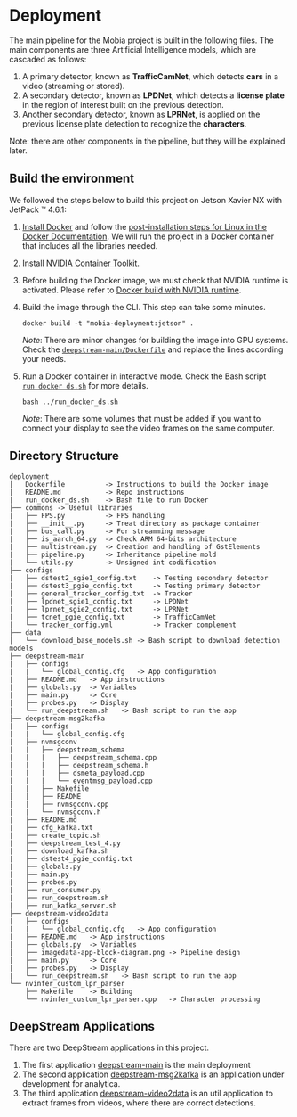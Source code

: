 # Deployment

The main pipeline for the Mobia project is built in the following files. The main components are three Artificial Intelligence models, which are cascaded as follows:

1. A primary detector, known as **TrafficCamNet**, which detects **cars** in a video (streaming or stored).
2. A secondary detector, known as **LPDNet**, which detects a **license plate** in the region of interest built on the previous detection.
3. Another secondary detector, known as **LPRNet**, is applied on the previous license plate detection to recognize the **characters**.

Note: there are other components in the pipeline, but they will be explained later.

## Build the environment

We followed the steps below to build this project on Jetson Xavier NX with JetPack :tm: 4.6.1:

1. [Install Docker](https://docs.docker.com/get-docker/) and follow the [post-installation steps for Linux in the Docker Documentation](https://docs.docker.com/engine/install/linux-postinstall/). We will run the project in a Docker container that includes all the libraries needed.
2. Install [NVIDIA Container Toolkit](https://docs.nvidia.com/datacenter/cloud-native/container-toolkit/install-guide.html).
3. Before building the Docker image, we must check that NVIDIA runtime is activated. Please refer to [Docker build with NVIDIA runtime](https://stackoverflow.com/questions/59691207/docker-build-with-nvidia-runtime).
4. Build the image through the CLI. This step can take some minutes.

    ```console
    docker build -t "mobia-deployment:jetson" .
    ```

    *Note*: There are minor changes for building the image into GPU systems. Check the [`deepstream-main/Dockerfile`](./deepstream-main/Dockerfile) and replace the lines according your needs.

5. Run a Docker container in interactive mode. Check the Bash script [`run_docker_ds.sh`](./run_docker_ds.sh) for more details.

    ```console
    bash ../run_docker_ds.sh
    ```

    *Note*: There are some volumes that must be added if you want to connect your display to see the video frames on the same computer.

## Directory Structure

```
deployment
|   Dockerfile          -> Instructions to build the Docker image
|   README.md           -> Repo instructions
|   run_docker_ds.sh    -> Bash file to run Docker
├── commons -> Useful libraries
|   ├── FPS.py          -> FPS handling
|   ├── __init__.py     -> Treat directory as package container
|   ├── bus_call.py     -> For streamming message
|   ├── is_aarch_64.py  -> Check ARM 64-bits architecture
|   ├── multistream.py  -> Creation and handling of GstElements
|   ├── pipeline.py     -> Inheritance pipeline mold
|   └── utils.py        -> Unsigned int codification
├── configs
|   ├── dstest2_sgie1_config.txt    -> Testing secondary detector
|   ├── dstest3_pgie_config.txt     -> Testing primary detector
|   ├── general_tracker_config.txt  -> Tracker
|   ├── lpdnet_sgie1_config.txt     -> LPDNet
|   ├── lprnet_sgie2_config.txt     -> LPRNet
|   ├── tcnet_pgie_config.txt       -> TrafficCamNet
|   └── tracker_config.yml          -> Tracker complement
├── data
|   └── download_base_models.sh -> Bash script to download detection models
├── deepstream-main
|   ├── configs
|   |   └── global_config.cfg   -> App configuration
|   ├── README.md   -> App instructions
|   ├── globals.py  -> Variables
|   ├── main.py     -> Core
|   ├── probes.py   -> Display
|   └── run_deepstream.sh   -> Bash script to run the app
├── deepstream-msg2kafka
|   ├── configs
|   |   └── global_config.cfg
|   ├── nvmsgconv
|   |   ├── deepstream_schema
|   |   |   ├── deepstream_schema.cpp
|   |   |   ├── deepstream_schema.h
|   |   |   ├── dsmeta_payload.cpp
|   |   |   └── eventmsg_payload.cpp
|   |   ├── Makefile
|   |   ├── README
|   |   ├── nvmsgconv.cpp
|   |   └── nvmsgconv.h
|   ├── README.md
|   ├── cfg_kafka.txt
|   ├── create_topic.sh
|   ├── deepstream_test_4.py
|   ├── download_kafka.sh
|   ├── dstest4_pgie_config.txt
|   ├── globals.py
|   ├── main.py
|   ├── probes.py
|   ├── run_consumer.py
|   ├── run_deepstream.sh
|   ├── run_kafka_server.sh
├── deepstream-video2data
|   ├── configs
|   |   └── global_config.cfg   -> App configuration
|   ├── README.md   -> App instructions
|   ├── globals.py  -> Variables
|   ├── imagedata-app-block-diagram.png -> Pipeline design
|   ├── main.py     -> Core
|   ├── probes.py   -> Display
|   └── run_deepstream.sh   -> Bash script to run the app
└── nvinfer_custom_lpr_parser
    ├── Makefile    -> Building
    └── nvinfer_custom_lpr_parser.cpp   -> Character processing
```

## DeepStream Applications

There are two DeepStream applications in this project.

1. The first application [deepstream-main](./deepstream-main/) is the main deployment
2. The second application [deepstream-msg2kafka](./deepstream-msg2kafka/) is an application under development for analytica.
3. The third application [deepstream-video2data](./deepstream-video2data/) is an util application to extract frames from videos, where there are correct detections.